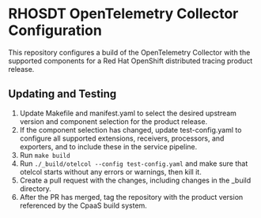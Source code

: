 # RHOSDT OpenTelemetry Collector Configuration

This repository configures a build of the OpenTelemetry Collector with the supported components for a Red Hat OpenShift distributed tracing product release.

## Updating and Testing

1. Update Makefile and manifest.yaml to select the desired upstream version and component selection for the product release. 
1. If the component selection has changed, update test-config.yaml to configure all supported extensions, receivers, processors, and exporters, and to include these in the service pipeline. 
1. Run `make build`
1. Run `./_build/otelcol --config test-config.yaml` and make sure that otelcol starts without any errors or warnings, then kill it.
1. Create a pull request with the changes, including changes in the _build directory.
1. After the PR has merged, tag the repository with the product version referenced by the CpaaS build system.
